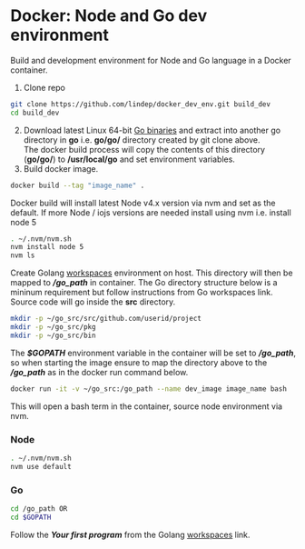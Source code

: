 Docker: Node and Go dev environment
===================================

Build and development environment for Node and Go language in a Docker container.

1. Clone repo
```bash
git clone https://github.com/lindep/docker_dev_env.git build_dev  
cd build_dev
```
2. Download latest Linux 64-bit [Go binaries](https://golang.org/dl/) and extract into another go directory in **__go__** i.e. **__go/go/__** directory created by git clone above.   
The docker build process will copy the contents of this directory (**__go/go/__**) to **__/usr/local/go__** and set environment variables.
3. Build docker image.
```bash
docker build --tag "image_name" .
```

Docker build will install latest Node v4.x version via nvm and set as the default.
If more Node / iojs versions are needed install using nvm i.e. install node 5
```bash
. ~/.nvm/nvm.sh
nvm install node 5
nvm ls
```

Create Golang [workspaces](https://golang.org/doc/code.html#Workspaces) environment on host. This directory will then be mapped to ***/go_path*** in container. The Go directory structure below is a mininum requirement but follow instructions from Go workspaces link.  
Source code will go inside the **__src__** directory.

```bash
mkdir -p ~/go_src/src/github.com/userid/project
mkdir -p ~/go_src/pkg
mkdir -p ~/go_src/bin
```

The ***$GOPATH*** environment variable in the container will be set to ***/go_path***, so when starting the image ensure to map the directory above to the ***/go_path*** as in the docker run command below.
```bash
docker run -it -v ~/go_src:/go_path --name dev_image image_name bash
```
This will open a bash term in the container,  source node environment via nvm.
### Node
```bash
. ~/.nvm/nvm.sh
nvm use default
```

### Go

```bash
cd /go_path OR
cd $GOPATH
```

Follow the *__Your first program__*  from the Golang [workspaces](https://golang.org/doc/code.html#Workspaces) link.  
